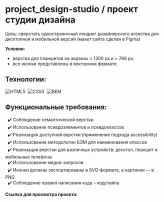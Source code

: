 # project_design-studio / проект студии дизайна
Цель: сверстать одностраничный лендинг дизайнерского агенства для десктопной и мобильной версий (макет сайта сделан в Figma)

**Условия:**
- верстка для планшетов на экранах < 1300 px и > 768 px;
- все иконки представлены в векторном формате.

## Технологии:
<img src="https://img.shields.io/badge/HTML5-red?style=for-the-badge&logo=html5&logoColor=white" alt="HTML5"/>&nbsp;
<img src="https://img.shields.io/badge/CSS3-blue?style=for-the-badge&logo=css3&logoColor=white" alt="CSS3"/>&nbsp;
<img src="https://img.shields.io/badge/BEM-18d0ff?style=for-the-badge&logo=bem&logoColor=white" alt="BEM"/>&nbsp;

## Функциональные требования:
&nbsp; :heavy_check_mark: Соблюдение семантической верстки <br>
&nbsp; :heavy_check_mark: Использование псевдоэлементов и псевдоклассов <br>
&nbsp; :heavy_check_mark: Реализация доступной верстки (применение подхода accessibility) <br>
&nbsp; :heavy_check_mark: Использование методологии БЭМ для наименования классов <br>
&nbsp; :heavy_check_mark: Реализация верстки для различных устройств: десктоп, планшет и мобильные телефоны <br>
&nbsp; :heavy_check_mark: Использование медиа-запросов <br>
&nbsp; :heavy_check_mark: Иконки должны экспортированы в SVG-формате, а картинки — в PNG <br>
&nbsp; :heavy_check_mark: Соблюдение правил написания кода – кодстайла <br>

**Ссылка для просмотра проекта:** 